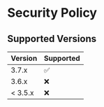 # Security Policy

## Supported Versions

| Version | Supported          |
| ------- | ------------------ |
| 3.7.x   | :white_check_mark: |
| 3.6.x   | :x:                |
| < 3.5.x | :x:                |

